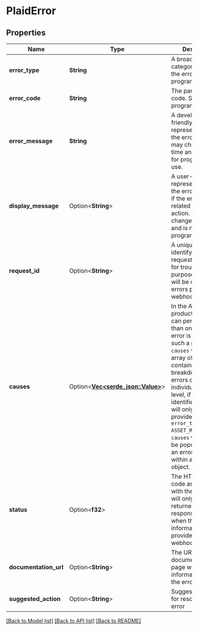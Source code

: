 # PlaidError

## Properties

Name | Type | Description | Notes
------------ | ------------- | ------------- | -------------
**error_type** | **String** | A broad categorization of the error. Safe for programmatic use. | 
**error_code** | **String** | The particular error code. Safe for programmatic use. | 
**error_message** | **String** | A developer-friendly representation of the error code. This may change over time and is not safe for programmatic use. | 
**display_message** | Option<**String**> | A user-friendly representation of the error code. `null` if the error is not related to user action.  This may change over time and is not safe for programmatic use. | 
**request_id** | Option<**String**> | A unique ID identifying the request, to be used for troubleshooting purposes. This field will be omitted in errors provided by webhooks. | [optional]
**causes** | Option<[**Vec<serde_json::Value>**](serde_json::Value.md)> | In the Assets product, a request can pertain to more than one Item. If an error is returned for such a request, `causes` will return an array of errors containing a breakdown of these errors on the individual Item level, if any can be identified.  `causes` will only be provided for the `error_type` `ASSET_REPORT_ERROR`. `causes` will also not be populated inside an error nested within a `warning` object. | [optional]
**status** | Option<**f32**> | The HTTP status code associated with the error. This will only be returned in the response body when the error information is provided via a webhook. | [optional]
**documentation_url** | Option<**String**> | The URL of a Plaid documentation page with more information about the error | [optional]
**suggested_action** | Option<**String**> | Suggested steps for resolving the error | [optional]

[[Back to Model list]](../README.md#documentation-for-models) [[Back to API list]](../README.md#documentation-for-api-endpoints) [[Back to README]](../README.md)


